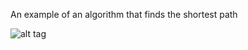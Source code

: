 An example of an algorithm that finds the shortest path

![alt tag](http://i.imgur.com/vqvlOFC.gif)
